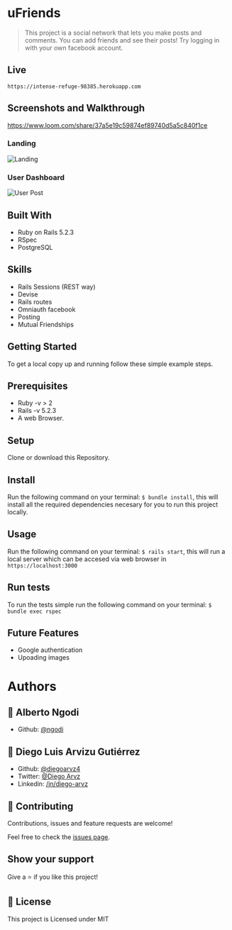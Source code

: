 # uFriends

> This project is a social network that lets you make posts and comments. You can add friends and see their posts! Try logging in with your own facebook account.

## Live

```
https://intense-refuge-98385.herokuapp.com
```

## Screenshots and Walkthrough

https://www.loom.com/share/37a5e19c59874ef89740d5a5c840f1ce

### Landing

![Landing](https://diegoarvz.s3-us-west-1.amazonaws.com/Screenshot_2020-02-04+uFriends.png)

### User Dashboard

![User Post](https://diegoarvz.s3-us-west-1.amazonaws.com/Screenshot_2020-02-04+uFriends(1).png)

## Built With

- Ruby on Rails 5.2.3
- RSpec
- PostgreSQL

## Skills

- Rails Sessions (REST way)
- Devise
- Rails routes
- Omniauth facebook
- Posting
- Mutual Friendships

## Getting Started

To get a local copy up and running follow these simple example steps.

## Prerequisites
  - Ruby -v > 2
  - Rails -v 5.2.3
  - A web Browser. 

## Setup
  Clone or download this Repository.

## Install
  Run the following command on your terminal: `$ bundle install`, this will install all the required dependencies necesary for you to run this project locally.

## Usage
  Run the following command on your terminal: `$ rails start`, this will run a local server which can be accesed via web browser in `https://localhost:3000`

## Run tests
  To run the tests simple run the following command on your terminal: `$ bundle exec rspec`
  
## Future Features

- Google authentication
- Upoading images

# Authors

## 👤 **Alberto Ngodi**

- Github: [@ngodi](https://github.com/ngodi) 

## 👤 **Diego Luis Arvizu Gutiérrez**

- Github: [@diegoarvz4](https://github.com/diegoarvz4)
- Twitter: [@Diego Arvz](https://twitter.com/Darvizu_gutier)
- Linkedin: [/in/diego-arvz](https://linkedin.com/linkedinhandle)

## 🤝 Contributing

Contributions, issues and feature requests are welcome!

Feel free to check the [issues page](issues/).

## Show your support

Give a ⭐️ if you like this project!

## 📝 License

This project is Licensed under MIT
